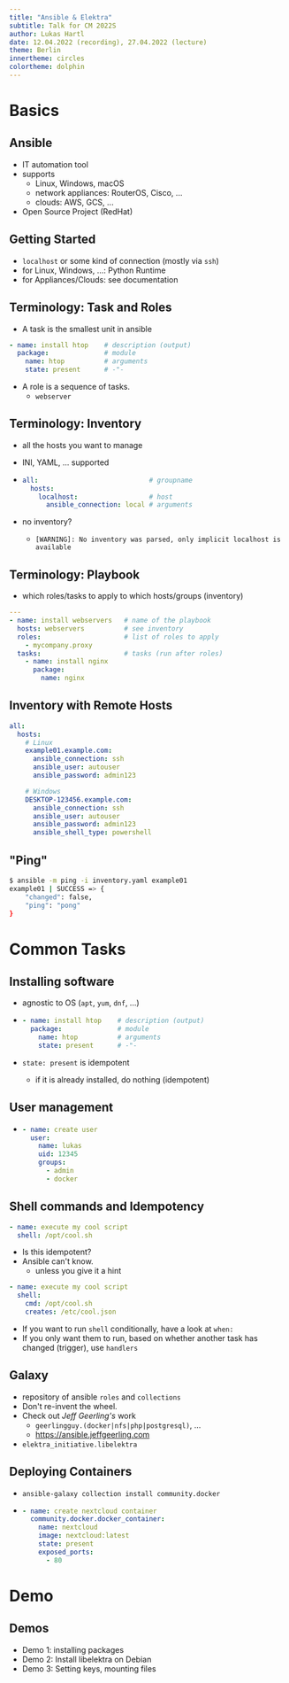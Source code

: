 ```yaml
---
title: "Ansible & Elektra"
subtitle: Talk for CM 2022S
author: Lukas Hartl
date: 12.04.2022 (recording), 27.04.2022 (lecture)
theme: Berlin
innertheme: circles
colortheme: dolphin
---
```


# Basics

## Ansible

* IT automation tool
* supports
  * Linux, Windows, macOS
  * network appliances: RouterOS, Cisco, ...
  * clouds: AWS, GCS, ...
* Open Source Project (RedHat)

## Getting Started

* `localhost` or some kind of connection (mostly via `ssh`)
* for Linux, Windows, ...: Python Runtime
* for Appliances/Clouds: see documentation

## Terminology: Task and Roles

* A task is the smallest unit in ansible

```yaml
- name: install htop    # description (output)
  package:              # module
    name: htop          # arguments
    state: present      # -"-
```

* A role is a sequence of tasks.
  * `webserver`

## Terminology: Inventory

* all the hosts you want to manage

* INI, YAML, ... supported

* ```yaml
  all:                            # groupname
    hosts:
      localhost:                  # host
        ansible_connection: local # arguments
  ```

* no inventory?
  * `[WARNING]: No inventory was parsed, only implicit localhost is available`

## Terminology: Playbook

* which roles/tasks to apply to which hosts/groups (inventory)

```yaml
---
- name: install webservers   # name of the playbook
  hosts: webservers          # see inventory
  roles:                     # list of roles to apply
    - mycompany.proxy
  tasks:                     # tasks (run after roles)
    - name: install nginx
      package:
        name: nginx
```

## Inventory with Remote Hosts

```yaml
all:
  hosts:
    # Linux
    example01.example.com:
      ansible_connection: ssh
      ansible_user: autouser
      ansible_password: admin123

    # Windows
    DESKTOP-123456.example.com:
      ansible_connection: ssh
      ansible_user: autouser
      ansible_password: admin123
      ansible_shell_type: powershell
```

## "Ping"

```sh
$ ansible -m ping -i inventory.yaml example01
example01 | SUCCESS => {
    "changed": false,
    "ping": "pong"
}
```

# Common Tasks

## Installing software

* agnostic to OS (`apt`, `yum`, `dnf`, ...)

* ```yaml
  - name: install htop    # description (output)
    package:              # module
      name: htop          # arguments
      state: present      # -"-
  ```

* `state: present` is idempotent
  * if it is already installed, do nothing (idempotent)

## User management

* ```yaml
  - name: create user
    user:
      name: lukas
      uid: 12345
      groups:
        - admin
        - docker
  ```

## Shell commands and Idempotency

```yaml
- name: execute my cool script
  shell: /opt/cool.sh
```

* Is this idempotent?
* Ansible can't know.
  * unless you give it a hint

```yaml
- name: execute my cool script
  shell:
    cmd: /opt/cool.sh
    creates: /etc/cool.json
```

* If you want to run `shell` conditionally, have a look at `when:`
* If you only want them to run, based on whether another task has changed (trigger),
  use `handlers`

## Galaxy

* repository of ansible `roles` and `collections`
* Don't re-invent the wheel.
* Check out *Jeff Geerling's* work
  * `geerlingguy.(docker|nfs|php|postgresql)`, ...
  * <https://ansible.jeffgeerling.com>
* `elektra_initiative.libelektra`

## Deploying Containers

* `ansible-galaxy collection install community.docker`

* ```yaml
  - name: create nextcloud container
    community.docker.docker_container:
      name: nextcloud
      image: nextcloud:latest
      state: present
      exposed_ports:
        - 80
  ```

# Demo

## Demos

* Demo 1: installing packages
* Demo 2: Install libelektra on Debian
* Demo 3: Setting keys, mounting files
